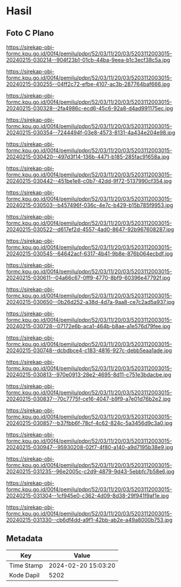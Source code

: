 # Hasil

## Foto C Plano

https://sirekap-obj-formc.kpu.go.id/00f4/pemilu/pdpr/52/03/11/20/03/5203112003015-20240215-030214--904f23b1-01cb-44ba-9eea-b1c3ecf38c5a.jpg

https://sirekap-obj-formc.kpu.go.id/00f4/pemilu/pdpr/52/03/11/20/03/5203112003015-20240215-030255--04ff2c72-efbe-4107-ac3b-287764baf666.jpg

https://sirekap-obj-formc.kpu.go.id/00f4/pemilu/pdpr/52/03/11/20/03/5203112003015-20240215-030328--2fa4986c-ecd6-45c6-92a8-d4ad991175ec.jpg

https://sirekap-obj-formc.kpu.go.id/00f4/pemilu/pdpr/52/03/11/20/03/5203112003015-20240215-030354--7244494f-03e8-4573-8131-4a434e204e98.jpg

https://sirekap-obj-formc.kpu.go.id/00f4/pemilu/pdpr/52/03/11/20/03/5203112003015-20240215-030420--497d3f14-136b-4471-b185-285fac91658a.jpg

https://sirekap-obj-formc.kpu.go.id/00f4/pemilu/pdpr/52/03/11/20/03/5203112003015-20240215-030442--451be1e8-c0b7-42dd-9f72-5137990cf354.jpg

https://sirekap-obj-formc.kpu.go.id/00f4/pemilu/pdpr/52/03/11/20/03/5203112003015-20240215-030503--b457496f-036c-4e7c-b429-b15b785f9953.jpg

https://sirekap-obj-formc.kpu.go.id/00f4/pemilu/pdpr/52/03/11/20/03/5203112003015-20240215-030522--d617ef2d-4557-4ad0-8647-92b967608287.jpg

https://sirekap-obj-formc.kpu.go.id/00f4/pemilu/pdpr/52/03/11/20/03/5203112003015-20240215-030545--64642acf-6317-4b41-9b8e-876b064ecbdf.jpg

https://sirekap-obj-formc.kpu.go.id/00f4/pemilu/pdpr/52/03/11/20/03/5203112003015-20240215-030611--04a66c67-0ff9-4770-8bf9-60396e47792f.jpg

https://sirekap-obj-formc.kpu.go.id/00f4/pemilu/pdpr/52/03/11/20/03/5203112003015-20240215-030650--0b26d252-a38d-4d7a-9aa8-ce7c2ad5a937.jpg

https://sirekap-obj-formc.kpu.go.id/00f4/pemilu/pdpr/52/03/11/20/03/5203112003015-20240215-030728--07172e6b-aca1-464b-b8ae-a1e576d79fee.jpg

https://sirekap-obj-formc.kpu.go.id/00f4/pemilu/pdpr/52/03/11/20/03/5203112003015-20240215-030748--dcbdbce4-c183-4816-927c-debb5eaa1ade.jpg

https://sirekap-obj-formc.kpu.go.id/00f4/pemilu/pdpr/52/03/11/20/03/5203112003015-20240215-030813--970e0913-28e2-4695-8d11-c751e3bdacbe.jpg

https://sirekap-obj-formc.kpu.go.id/00f4/pemilu/pdpr/52/03/11/20/03/5203112003015-20240215-030837--70c7775f-ce16-4047-b9f9-a7e01d76b2e2.jpg

https://sirekap-obj-formc.kpu.go.id/00f4/pemilu/pdpr/52/03/11/20/03/5203112003015-20240215-030857--b37fbb6f-78cf-4c62-824c-5a3456d9c3a0.jpg

https://sirekap-obj-formc.kpu.go.id/00f4/pemilu/pdpr/52/03/11/20/03/5203112003015-20240215-030947--95930208-02f7-4f80-a140-a9d7195b38e9.jpg

https://sirekap-obj-formc.kpu.go.id/00f4/pemilu/pdpr/52/03/11/20/03/5203112003015-20240215-031235--96e2005c-c2d9-4879-9d43-5ebbfc7b58e6.jpg

https://sirekap-obj-formc.kpu.go.id/00f4/pemilu/pdpr/52/03/11/20/03/5203112003015-20240215-031304--1cf945e0-c362-4d09-8d38-29f941f9af1e.jpg

https://sirekap-obj-formc.kpu.go.id/00f4/pemilu/pdpr/52/03/11/20/03/5203112003015-20240215-031330--cb6df4dd-a9f1-42bb-ab2e-a49a8000b753.jpg


## Metadata

| Key        | Value               |
| ---------- | ------------------- |
| Time Stamp | 2024-02-20 15:03:20 |
| Kode Dapil | 5202                |



